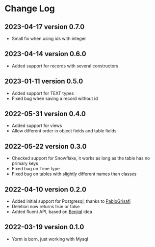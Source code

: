
# Change Log

## 2023-04-17 version 0.7.0

- Small fix when using ids with integer

## 2023-04-14 version 0.6.0

- Added support for records with several constructors

## 2023-01-11 version 0.5.0

- Added support for TEXT types
- Fixed bug when saving a record without id

## 2022-05-31 version 0.4.0

- Added support for views
- Allow different order in object fields and table fields

## 2022-05-22 version 0.3.0

- Checked support for Snowflake, it works as long as the table has no primary keys
- Fixed bug on Time type
- Fixed bug on tables with slightly different names than classes

## 2022-04-10 version 0.2.0

- Added initial support for Postgresql, thanks to [PabloGrisafi]
- Deletion now returns true or false
- Added fluent API, based on [Benjiql] idea

## 2022-03-19 version 0.1.0

- Yorm is born, just working with Mysql


[PabloGrisafi]: <https://github.com/pablogrisafi1975>
[Benjiql]: <https://github.com/benjiman/benjiql>
